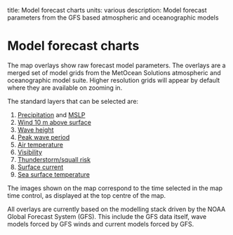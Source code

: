 title: Model forecast charts
units: various
description: Model forecast parameters from the GFS based atmospheric and oceanographic models

# Model forecast charts
The map overlays show raw forecast model parameters. The overlays are a merged set of model grids from the MetOcean Solutions atmospheric and oceanographic model suite. Higher resolution grids will appear by default where they are available on zooming in.

The standard layers that can be selected are:
1. [Precipitation](?precipitation-rate) and [MSLP](?mean-sea-level-pressure)
2. [Wind 10 m above surface](?mean-wind-velocity)
3. [Wave height](?significant-wave-height)
4. [Peak wave period](?peak-period)
5. [Air temperature](?air-temperature)
6. [Visibility](?visibility)
7. [Thunderstorm/squall risk](?thunderstorm-risk)
8. [Surface current](?current-velocity)
9. [Sea surface temperature](?sea-surface-temperature)

The images shown on the map correspond to the time selected in the map time control, as displayed at the top centre of the map.

All overlays are currently based on the modelling stack driven by the NOAA Global Forecast System (GFS). This include the GFS data itself, wave models forced by GFS winds and current models forced by GFS.
